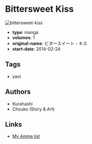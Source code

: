 # Bittersweet Kiss

![bittersweet-kiss](https://cdn.myanimelist.net/images/manga/1/135453.jpg)

-   **type**: manga
-   **volumes**: 1
-   **original-name**: ビタースイート・キス
-   **start-date**: 2014-02-24

## Tags

-   yaoi

## Authors

-   Kurahashi
-   Chouko (Story & Art)

## Links

-   [My Anime list](https://myanimelist.net/manga/78203/Bittersweet_Kiss)
